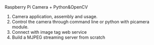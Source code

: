 Raspberry Pi Camera + Python&OpenCV

1. Camera application, assembly and usage.
2. Control the camera through command line or python with picamera module.
3. Connect with image tag web service
4. Build a MJPEG streaming server from scratch